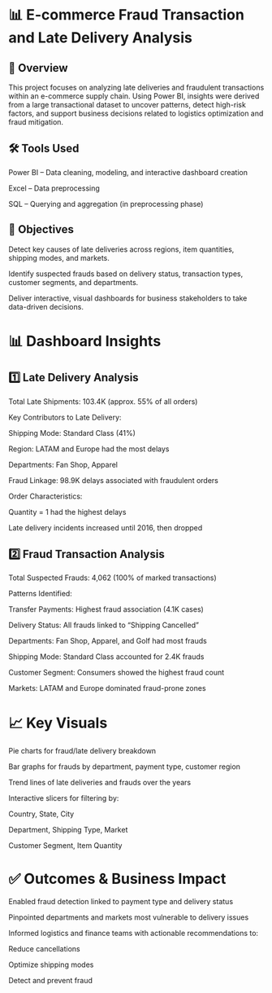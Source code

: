 # 📊 E-commerce Fraud Transaction and Late Delivery Analysis
## 🧾 Overview
This project focuses on analyzing late deliveries and fraudulent transactions within an e-commerce supply chain. Using Power BI, insights were derived from a large transactional dataset to uncover patterns, detect high-risk factors, and support business decisions related to logistics optimization and fraud mitigation.

## 🛠️ Tools Used
Power BI – Data cleaning, modeling, and interactive dashboard creation

Excel – Data preprocessing

SQL – Querying and aggregation (in preprocessing phase)

## 📌 Objectives
Detect key causes of late deliveries across regions, item quantities, shipping modes, and markets.

Identify suspected frauds based on delivery status, transaction types, customer segments, and departments.

Deliver interactive, visual dashboards for business stakeholders to take data-driven decisions.

# 📊 Dashboard Insights
## 1️⃣ Late Delivery Analysis
Total Late Shipments: 103.4K (approx. 55% of all orders)

Key Contributors to Late Delivery:

Shipping Mode: Standard Class (41%)

Region: LATAM and Europe had the most delays

Departments: Fan Shop, Apparel

Fraud Linkage: 98.9K delays associated with fraudulent orders

Order Characteristics:

Quantity = 1 had the highest delays

Late delivery incidents increased until 2016, then dropped

## 2️⃣ Fraud Transaction Analysis
Total Suspected Frauds: 4,062 (100% of marked transactions)

Patterns Identified:

Transfer Payments: Highest fraud association (4.1K cases)

Delivery Status: All frauds linked to “Shipping Cancelled”

Departments: Fan Shop, Apparel, and Golf had most frauds

Shipping Mode: Standard Class accounted for 2.4K frauds

Customer Segment: Consumers showed the highest fraud count

Markets: LATAM and Europe dominated fraud-prone zones

# 📈 Key Visuals
Pie charts for fraud/late delivery breakdown

Bar graphs for frauds by department, payment type, customer region

Trend lines of late deliveries and frauds over the years

Interactive slicers for filtering by:

Country, State, City

Department, Shipping Type, Market

Customer Segment, Item Quantity

# ✅ Outcomes & Business Impact
Enabled fraud detection linked to payment type and delivery status

Pinpointed departments and markets most vulnerable to delivery issues

Informed logistics and finance teams with actionable recommendations to:

Reduce cancellations

Optimize shipping modes

Detect and prevent fraud

